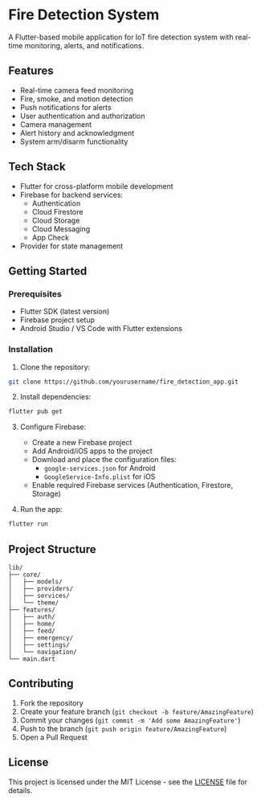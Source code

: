# Fire Detection System

A Flutter-based mobile application for IoT fire detection system with real-time monitoring, alerts, and notifications.

## Features

- Real-time camera feed monitoring
- Fire, smoke, and motion detection
- Push notifications for alerts
- User authentication and authorization
- Camera management
- Alert history and acknowledgment
- System arm/disarm functionality

## Tech Stack

- Flutter for cross-platform mobile development
- Firebase for backend services:
  - Authentication
  - Cloud Firestore
  - Cloud Storage
  - Cloud Messaging
  - App Check
- Provider for state management

## Getting Started

### Prerequisites

- Flutter SDK (latest version)
- Firebase project setup
- Android Studio / VS Code with Flutter extensions

### Installation

1. Clone the repository:

```bash
git clone https://github.com/yourusername/fire_detection_app.git
```

2. Install dependencies:

```bash
flutter pub get
```

3. Configure Firebase:

   - Create a new Firebase project
   - Add Android/iOS apps to the project
   - Download and place the configuration files:
     - `google-services.json` for Android
     - `GoogleService-Info.plist` for iOS
   - Enable required Firebase services (Authentication, Firestore, Storage)

4. Run the app:

```bash
flutter run
```

## Project Structure

```
lib/
├── core/
│   ├── models/
│   ├── providers/
│   ├── services/
│   └── theme/
├── features/
│   ├── auth/
│   ├── home/
│   ├── feed/
│   ├── emergency/
│   ├── settings/
│   └── navigation/
└── main.dart
```

## Contributing

1. Fork the repository
2. Create your feature branch (`git checkout -b feature/AmazingFeature`)
3. Commit your changes (`git commit -m 'Add some AmazingFeature'`)
4. Push to the branch (`git push origin feature/AmazingFeature`)
5. Open a Pull Request

## License

This project is licensed under the MIT License - see the [LICENSE](LICENSE) file for details.
